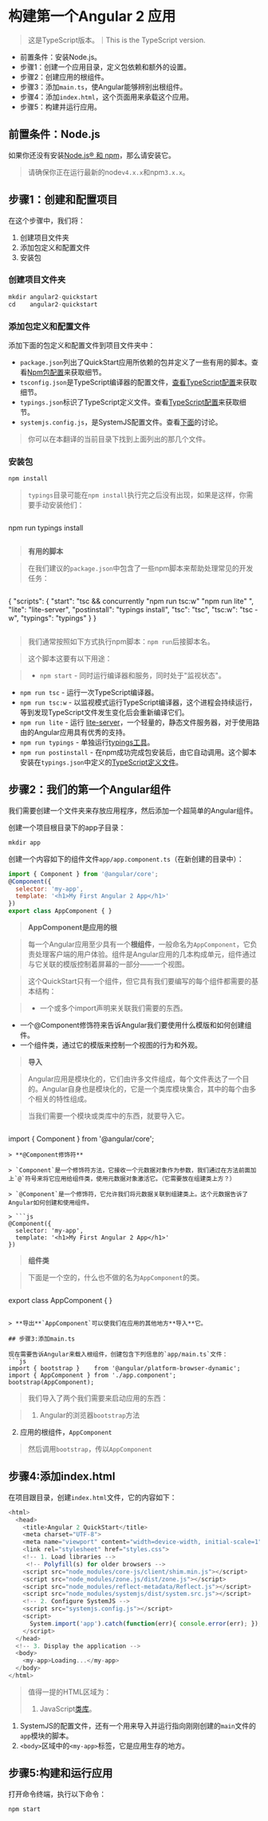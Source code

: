 # 构建第一个Angular 2 应用

> 这是TypeScript版本。｜This is the TypeScript version.

- 前置条件：安装Node.js。
- 步骤1：创建一个应用目录，定义包依赖和额外的设置。
- 步骤2：创建应用的根组件。
- 步骤3：添加`main.ts`，使Angular能够辨别出根组件。
- 步骤4：添加`index.html`，这个页面用来承载这个应用。
- 步骤5：构建并运行应用。

## 前置条件：Node.js
如果你还没有安装[Node.js® 和 npm](https://nodejs.org/en/download/)，那么请安装它。

> 请确保你正在运行最新的node`v4.x.x`和npm`3.x.x`。

## 步骤1：创建和配置项目
在这个步骤中，我们将：

1. 创建项目文件夹
1. 添加包定义和配置文件
1. 安装包

### 创建项目文件夹

```js
mkdir angular2-quickstart
cd    angular2-quickstart
```

### 添加包定义和配置文件

添加下面的包定义和配置文件到项目文件夹中：

- `package.json`列出了QuickStart应用所依赖的包并定义了一些有用的脚本。查看[Npm包配置][5]来获取细节。
- `tsconfig.json`是TypeScript编译器的配置文件，[查看TypeScript配置][6]来获取细节。
- `typings.json`标识了TypeScript定义文件。查看[TypeScript配置][7]来获取细节。
- `systemjs.config.js`，是SystemJS配置文件。查看[下面][8]的讨论。

> 你可以在本翻译的当前目录下找到上面列出的那几个文件。

### 安装包

```js
npm install
```

> `typings`目录可能在`npm install`执行完之后没有出现，如果是这样，你需要手动安装他们：

> ```js
npm run typings install
> ```


> **有用的脚本**

> 在我们建议的`package.json`中包含了一些npm脚本来帮助处理常见的开发任务：

> ```js
{
  "scripts": {
    "start": "tsc && concurrently \"npm run tsc:w\" \"npm run lite\" ",
    "lite": "lite-server",
    "postinstall": "typings install",
    "tsc": "tsc",
    "tsc:w": "tsc -w",
    "typings": "typings"
  }
}
> ```

> 我们通常按照如下方式执行npm脚本：`npm run`后接脚本名。

> 这个脚本这要有以下用途：

> - `npm start` - 同时运行编译器和服务，同时处于"监视状态"。
- `npm run tsc` - 运行一次TypeScript编译器。
- `npm run tsc:w` - 以监视模式运行TypeScript编译器，这个进程会持续运行，等到发现TypeScript文件发生变化后会重新编译它们。
- `npm run lite` - 运行
[lite-server][1]，一个轻量的，静态文件服务器，对于使用路由的Angular应用具有优秀的支持。
- `npm run typings` - 单独运行[typings工具][2]。
- `npm run postinstall` - 在npm成功完成包安装后，由它自动调用。这个脚本安装在`typings.json`中定义的[TypeScript定义文件][3]。

## 步骤2：我们的第一个Angular组件
我们需要创建一个文件夹来存放应用程序，然后添加一个超简单的Angular组件。

创建一个项目根目录下的app子目录：

```js
mkdir app
```

创建一个内容如下的组件文件`app/app.component.ts`（在新创建的目录中）：

```js
import { Component } from '@angular/core';
@Component({
  selector: 'my-app',
  template: '<h1>My First Angular 2 App</h1>'
})
export class AppComponent { }
```

> **AppComponent是应用的根**

> 每一个Angular应用至少具有一个**根组件**，一般命名为`AppComponent`，它负责处理客户端的用户体验。组件是Angular应用的几本构成单元，组件通过与它关联的模版控制着屏幕的一部分——一个视图。

> 这个QuickStart只有一个组件，但它具有我们要编写的每个组件都需要的基本结构：

> - 一个或多个import声明来关联我们需要的东西。
- 一个@Component修饰符来告诉Angular我们要使用什么模版和如何创建组件。
- 一个组件类，通过它的模版来控制一个视图的行为和外观。

> **导入**

> Angular应用是模块化的，它们由许多文件组成，每个文件表达了一个目的。Angular自身也是模块化的，它是一个类库模块集合，其中的每个由多个相关的特性组成。

> 当我们需要一个模块或类库中的东西，就要导入它。

> ```js
import { Component } from '@angular/core';
```
> **@Component修饰符**

> `Component`是一个修饰符方法，它接收一个元数据对象作为参数，我们通过在方法前面加上`@`符号来将它应用给组件类，使用元数据对象激活它。（它需要放在组建类上方？）

> `@Component`是一个修饰符，它允许我们将元数据关联到组建类上。这个元数据告诉了Angular如何创建和使用组件。

> ```js
@Component({
  selector: 'my-app',
  template: '<h1>My First Angular 2 App</h1>'
})
```

> **组件类**

> 下面是一个空的，什么也不做的名为`AppComponent`的类。
> ```js
export class AppComponent { }
```

> **导出**`AppComponent`可以使我们在应用的其他地方**导入**它。

## 步骤3:添加main.ts

现在需要告诉Angular来载入根组件，创建包含下列信息的`app/main.ts`文件：
```js
import { bootstrap }    from '@angular/platform-browser-dynamic';
import { AppComponent } from './app.component';
bootstrap(AppComponent);
```

> 我们导入了两个我们需要来启动应用的东西：

> 1. Angular的浏览器`bootstrap`方法
2. 应用的根组件，`AppComponent`

> 然后调用`bootstrap`，传以`AppComponent`

## 步骤4:添加index.html
在项目跟目录，创建`index.html`文件，它的内容如下：
```js
<html>
  <head>
    <title>Angular 2 QuickStart</title>
    <meta charset="UTF-8">
    <meta name="viewport" content="width=device-width, initial-scale=1">
    <link rel="stylesheet" href="styles.css">
    <!-- 1. Load libraries -->
     <!-- Polyfill(s) for older browsers -->
    <script src="node_modules/core-js/client/shim.min.js"></script>
    <script src="node_modules/zone.js/dist/zone.js"></script>
    <script src="node_modules/reflect-metadata/Reflect.js"></script>
    <script src="node_modules/systemjs/dist/system.src.js"></script>
    <!-- 2. Configure SystemJS -->
    <script src="systemjs.config.js"></script>
    <script>
      System.import('app').catch(function(err){ console.error(err); });
    </script>
  </head>
  <!-- 3. Display the application -->
  <body>
    <my-app>Loading...</my-app>
  </body>
</html>
```

> 值得一提的HTML区域为：
> 1. JavaScript[类库][4]。
1. SystemJS的配置文件，还有一个用来导入并运行指向刚刚创建的`main`文件的`app`模块的脚本。
1. `<body>`区域中的`<my-app>`标签，它是应用生存的地方。

## 步骤5:构建和运行应用
打开命令终端，执行以下命令：

```js
npm start
```


[1]:https://www.npmjs.com/package/lite-server

[2]:https://angular.io/docs/ts/latest/guide/typescript-configuration.html#!#typings

[3]:https://angular.io/docs/ts/latest/guide/typescript-configuration.html#!#typings

[4]:https://angular.io/docs/ts/latest/quickstart.html#libraries

[5]:https://angular.io/docs/ts/latest/guide/npm-packages.html

[6]:https://angular.io/docs/ts/latest/guide/typescript-configuration.html#tsconfig

[7]:https://angular.io/docs/ts/latest/guide/typescript-configuration.html#!#typings

[8]:https://angular.io/docs/ts/latest/quickstart.html#systemjs
